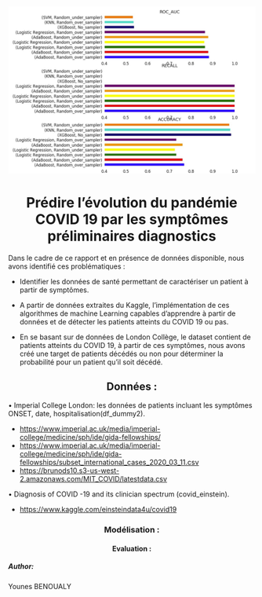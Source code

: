 ![Résultats de modèle](Visualizations/C6EE9973-B0A7-40FB-8BEF-FFEB1945B88D.jpeg "Legend")
<h1 align=center> Prédire l’évolution du pandémie COVID 19 par les symptômes préliminaires diagnostics </h1>

Dans le cadre de ce rapport et en présence de données disponible, nous avons identifié ces problématiques : 
- 	Identifier les données de santé permettant de caractériser un patient à partir de symptômes. 

- A partir de données extraites du Kaggle, l’implémentation de ces algorithmes de machine Learning capables d’apprendre à partir de données et de détecter les patients atteints du COVID 19 ou pas. 

- En se basant sur de données de London Collège, le dataset contient de patients atteints du COVID 19, à partir de ces symptômes, nous avons créé une target de patients décédés ou non pour déterminer la probabilité pour un patient qu’il soit décédé. 


<h2 align=center>Données :</h2>

•	Imperial College London: les données de patients incluant les symptômes ONSET, date, hospitalisation(df_dummy2). 


-	 https://www.imperial.ac.uk/media/imperial-college/medicine/sph/ide/gida-fellowships/ 
-	 https://www.imperial.ac.uk/media/imperial-college/medicine/sph/ide/gida-fellowships/subset_international_cases_2020_03_11.csv
-	https://brunods10.s3-us-west-2.amazonaws.com/MIT_COVID/latestdata.csv

•	Diagnosis of COVID -19 and its clinician spectrum (covid_einstein). 
-	 https://www.kaggle.com/einsteindata4u/covid19


<h3 align=center>Modélisation :</h3>



<h4 align=center>Evaluation :</h4>


<h5>Author: </h5>

Younes BENOUALY <br>

